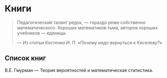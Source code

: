# Книги

> Педагогический талант редок, — гораздо реже собственно математического. Хороших математиков тьма, авторов хороших учебников — единицы.
>
> — <cite>Из статьи Костенко И. П. «Почему надо вернуться к Киселеву?»</cite>

## Список книг

В.Е. Гмурман — Теория вероятностей и математическая статистика.
